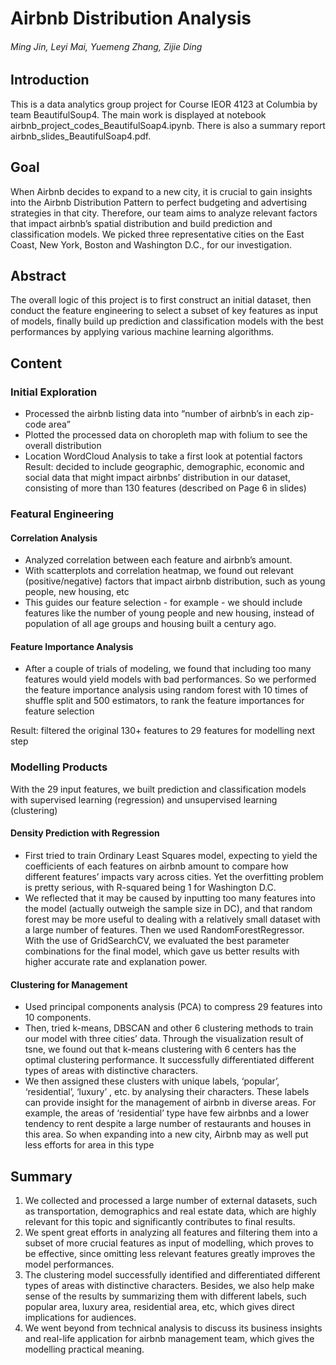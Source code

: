 # Airbnb Distribution Analysis 
######  Ming Jin, Leyi Mai, Yuemeng Zhang, Zijie Ding 

## Introduction
This is a data analytics group project for Course IEOR 4123 at Columbia by team BeautifulSoup4. The main work is displayed at notebook airbnb_project_codes_BeautifulSoap4.ipynb. There is also a summary report airbnb_slides_BeautifulSoap4.pdf.  

## Goal
When Airbnb decides to expand to a new city, it is crucial to gain insights into the Airbnb Distribution Pattern to perfect budgeting and advertising strategies in that city. Therefore, our team aims to analyze relevant factors that impact airbnb’s spatial distribution and build prediction and classification models. We picked three representative cities on the East Coast, New York, Boston and Washington D.C., for our investigation.

## Abstract 
The overall logic of this project is to first construct an initial dataset, then conduct the feature engineering to select a subset of key features as input of models, finally build up prediction and classification models with the best performances by applying various machine learning algorithms.

## Content
### Initial Exploration
- Processed the airbnb listing data into “number of airbnb’s in each zip-code area”
- Plotted the processed data on choropleth map with folium to see the overall
distribution
- Location WordCloud Analysis to take a first look at potential factors
Result: decided to include geographic, demographic, economic and social data that might impact airbnbs’ distribution in our dataset, consisting of more than 130 features (described on Page 6 in slides)

### Featural Engineering
#### Correlation Analysis
- Analyzed correlation between each feature and airbnb’s amount.
- With scatterplots and correlation heatmap, we found out relevant
(positive/negative) factors that impact airbnb distribution, such as young people,
new housing, etc
- This guides our feature selection - for example - we should include features like
the number of young people and new housing, instead of population of all age
groups and housing built a century ago.
#### Feature Importance Analysis
- After a couple of trials of modeling, we found that including too many features would yield models with bad performances. So we performed the feature importance analysis using random forest with 10 times of shuffle split and 500 estimators, to rank the feature importances for feature selection

Result: filtered the original 130+ features to 29 features for modelling next step

### Modelling Products
With the 29 input features, we built prediction and classification models with supervised learning (regression) and unsupervised learning (clustering)

#### Density Prediction with Regression
- First tried to train Ordinary Least Squares model, expecting to yield the coefficients of each features on airbnb amount to compare how different features’ impacts vary across cities. Yet the overfitting problem is pretty serious, with R-squared being 1 for Washington D.C.
- We reflected that it may be caused by inputting too many features into the model (actually outweigh the sample size in DC), and that random forest may be more useful to dealing with a relatively small dataset with a large number of features. Then we used RandomForestRegressor. With the use of GridSearchCV, we evaluated the best ​parameter combinations for the final model, ​which gave us better results with higher accurate rate and explanation power.

#### Clustering for Management
- Used principal components analysis (PCA) to compress 29 features into 10 components.
- Then, tried k-means, DBSCAN and other 6 clustering methods to train our model with three cities’ data. Through the visualization result of tsne, we found out that k-means clustering with 6 centers has the optimal clustering performance. It successfully differentiated different types of areas with distinctive characters.
- We then assigned these clusters with unique labels, ‘popular’, ‘residential’, ‘luxury’ , etc. by analysing their characters. These labels can provide insight for the management of airbnb in diverse areas. For example, the areas of ‘residential’ type have few airbnbs and a lower tendency to rent despite a large number of restaurants and houses in this area. So when expanding into a new city, Airbnb may as well put less efforts for area in this type

## Summary 

1. We collected and processed a large number of external datasets, such as transportation, demographics and real estate data, which are highly relevant for this topic and significantly contributes to final results.
2. We spent great efforts in analyzing all features and filtering them into a subset of more crucial features as input of modelling, which proves to be effective, since omitting less relevant features greatly improves the model performances.
3. The clustering model successfully identified and differentiated different types of areas with distinctive characters. Besides, we also help make sense of the results by summarizing them with different labels, such popular area, luxury area, residential area, etc, which gives direct implications for audiences.
4. We went beyond from technical analysis to discuss its business insights and real-life application for airbnb management team, which gives the modelling practical meaning.

